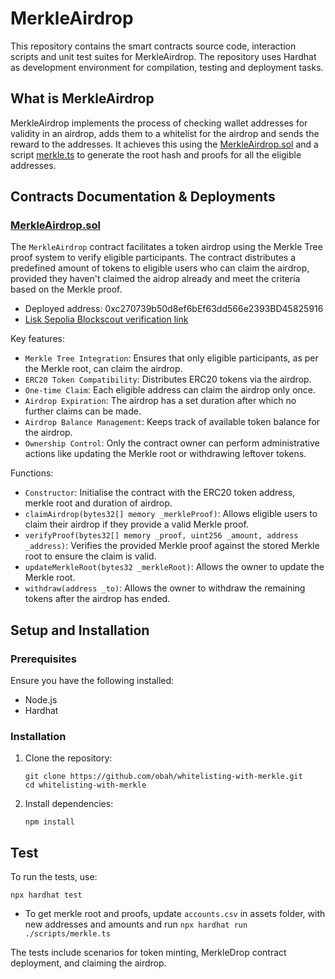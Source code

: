 # MerkleAirdrop

This repository contains the smart contracts source code, interaction scripts and unit test suites for MerkleAirdrop. The repository uses Hardhat as development environment for compilation, testing and deployment tasks.

## What is MerkleAirdrop

MerkleAirdrop implements the process of checking wallet addresses for validity in an airdrop, adds them to a whitelist for the airdrop and sends the reward to the addresses. It achieves this using the [MerkleAirdrop.sol](https://github.com/obah/whitelisting-with-merkle/blob/main/contracts/MerkleAirdrop.sol) and a script [merkle.ts](https://github.com/obah/whitelisting-with-merkle/blob/main/scripts/merkle.ts) to generate the root hash and proofs for all the eligible addresses.

## Contracts Documentation & Deployments

### [MerkleAirdrop.sol](https://github.com/obah/whitelisting-with-merkle/blob/main/contracts/MerkleAirdrop.sol)

The `MerkleAirdrop` contract facilitates a token airdrop using the Merkle Tree proof system to verify eligible participants. The contract distributes a predefined amount of tokens to eligible users who can claim the airdrop, provided they haven't claimed the aidrop already and meet the criteria based on the Merkle proof.

- Deployed address: 0xc270739b50d8ef6bEf63dd566e2393BD45825916
- [Lisk Sepolia Blockscout verification link](https://sepolia-blockscout.lisk.com/address/0xc270739b50d8ef6bEf63dd566e2393BD45825916#code)

Key features:

- `Merkle Tree Integration`: Ensures that only eligible participants, as per the Merkle root, can claim the airdrop.
- `ERC20 Token Compatibility`: Distributes ERC20 tokens via the airdrop.
- `One-time Claim`: Each eligible address can claim the airdrop only once.
- `Airdrop Expiration`: The airdrop has a set duration after which no further claims can be made.
- `Airdrop Balance Management`: Keeps track of available token balance for the airdrop.
- `Ownership Control`: Only the contract owner can perform administrative actions like updating the Merkle root or withdrawing leftover tokens.

Functions:

- `Constructor`: Initialise the contract with the ERC20 token address, merkle root and duration of airdrop.
- `claimAirdrop(bytes32[] memory _merkleProof)`: Allows eligible users to claim their airdrop if they provide a valid Merkle proof.
- `verifyProof(bytes32[] memory _proof, uint256 _amount, address _address)`: Verifies the provided Merkle proof against the stored Merkle root to ensure the claim is valid.
- `updateMerkleRoot(bytes32 _merkleRoot)`: Allows the owner to update the Merkle root.
- `withdraw(address _to)`: Allows the owner to withdraw the remaining tokens after the airdrop has ended.

## Setup and Installation

### Prerequisites

Ensure you have the following installed:

- Node.js
- Hardhat

### Installation

1. Clone the repository:

   ```
   git clone https://github.com/obah/whitelisting-with-merkle.git
   cd whitelisting-with-merkle
   ```

2. Install dependencies:
   ```
   npm install
   ```

## Test

To run the tests, use:

```
npx hardhat test
```

- To get merkle root and proofs, update `accounts.csv` in assets folder, with new addresses and amounts and run `npx hardhat run ./scripts/merkle.ts`

The tests include scenarios for token minting, MerkleDrop contract deployment, and claiming the airdrop.
